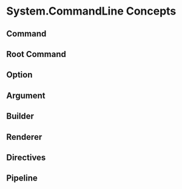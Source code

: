 # System.CommandLine Concepts

## Command

## Root Command

## Option

## Argument

## Builder

## Renderer

## Directives

## Pipeline